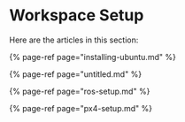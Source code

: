 # Workspace Setup

Here are the articles in this section:

{% page-ref page="installing-ubuntu.md" %}

{% page-ref page="untitled.md" %}

{% page-ref page="ros-setup.md" %}

{% page-ref page="px4-setup.md" %}

